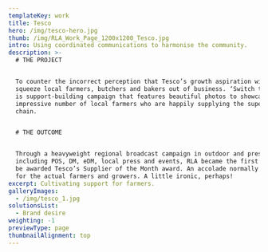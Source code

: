```yaml
---
templateKey: work
title: Tesco
hero: /img/tesco-hero.jpg
thumb: /img/RLA_Work_Page_1200x1200_Tesco.jpg
intro: Using coordinated communications to harmonise the community.
description: >-
  # THE PROJECT


  To counter the incorrect perception that Tesco’s growth aspiration will
  squeeze local farmers, butchers and bakers out of business. ‘Switch to Local’
  is support-building campaign that features beautiful photos to showcase the
  impressive number of local farmers who are happily supplying the supermarket
  chain.


  # THE OUTCOME


  Through a heavyweight regional broadcast campaign in outdoor and press, also
  including POS, DM, eDM, local press and events, RLA became the first agency to
  be awarded Tesco’s Supplier of the Month award. An accolade normally reserved
  for the actual farmers and growers. A little ironic, perhaps!
excerpt: Cultivating support for farmers.
galleryImages:
  - /img/tesco_1.jpg
solutionsList:
  - Brand desire
weighting: -1
previewType: page
thumbnailAlignment: top
---
```


